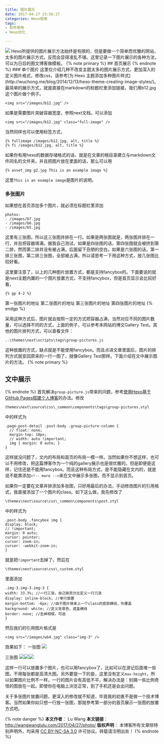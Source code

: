 ```yaml
---
title: 图片展示
date: 2017-04-27 23:56:27
categories: Hexo使用
tags:
- 软件使用
- Hexo优化

---
```

<img src="/images/wb4.jpg" class="full-image" />
Hexo所提供的图片展示方法始终是有限的，但是要做一个简单而优雅的网站，太多的图片展示方式，反而会显得凌乱不堪。这里记录一下图片展示的各种方法，可以为日后的图文博客做模板。
<!-- more -->
{% note primary %} 
## 首页展示
{% endnote %}
### 单个图片
这里仅介绍几种不改变主题太多的图片展示方式，更加深入的定义图片格式，修改css，请参考[为 Hexo 主题添加多种图片样式](http://wuchong.me/blog/2014/12/13/hexo-theme-creating-image-styles/)。最简单的展示方式，就是直接在markdown的标题栏里添加链接，我们用b12.jpg这个图片做个例子。
	
	<img src="/images/b12.jpg" />
如果是需要图片突破容器宽度，参照next文档，可以添加

	<img src="/images/b12.jpg" class="full-image" />
当然同样也可以使用标签方式，

	{% fullimage /images/b12.jpg, alt, title %}
	{% fi /images/b12.jpg, alt, title %}
如果你有用hexo的数据存储格式的话，就是在文章的根目录建立与markdown文件同名的文件夹，并且把图片放在里面的话，那么可以用

	{% asset_img g2.jpg This is an example image %}
这里`This is an example image`是图片的说明。
### 多张图片
如果想在首页添加多个图片，就必须在标题栏里添加

	photos:
	- /images/b7.jpg
	- /images/b6.jpg
	- /images/b5.jpg
这里有三张图，所以这三张图并排在一行。如果是两张图就是，两张图并排在一行，并且把容器填满。据我自己测试，如果是四张图的话，第四张图就会被挤到第二排，然而第二排并没有被占满，后面留下丑陋的空白。如果是六张图的话，第一排三张图，第二排三张图，全部被占满，所以请思考一下用这种方式，放几张图比较好看。

这里要注意了，以上的几种图片放置方式，都是支持fancybox的。下面要说的就是next主题内置的一个图片放置方式，不支持fancybox，但是首页显示会比较好看， 

    {% gp 4-2 %}
第一张图片的地址
第二张图片的地址
第三张图片的地址
第四张图片的地址
{% endgp %}

采用这种方式后，图片就会按照一定的方式把容器占满，当然对应不同的图片数量，可以选择不同的方式，上面的例子，可以参考本网站的博文Gallery Test。其他的图片排列方式，可以查看文件：

	..\themes\next\scripts\tags\group-pictures.js

这种放置的方式，缺点就是不能使用fancybox。而且点进文章里面后，图片的排列方式就变回原来的一行一图了，就像Gallery Test那样。下面介绍在文中展示图片的方法。
{% note primary %} 
## 文中展示
{% endnote %}
首先解决`group-picture.js`带来的问题，参考[使用Hexo基于GitHub Pages搭建个人博客](https://ehlxr.me/2016/08/30/%E4%BD%BF%E7%94%A8Hexo%E5%9F%BA%E4%BA%8EGitHub-Pages%E6%90%AD%E5%BB%BA%E4%B8%AA%E4%BA%BA%E5%8D%9A%E5%AE%A2%EF%BC%88%E4%B8%89%EF%BC%89/#%E5%85%AB%E3%80%81%E5%9B%BE%E7%89%87%E6%A8%A1%E5%BC%8F)的办法。修改

	themes\next\source\css\_common\components\tags\group-pictures.styl

中的样式为

	.page-post-detail .post-body .group-picture-column {
	  // float: none;
	  margin-top: 10px;
	  // width: auto !important;
	  img { margin: 0 auto; }
	}
这样就没问题了，文内的布局和首页的布局一模一样。当然如果你不想这样，也可以不用修改，把这篇博客作为一个纯的gallery展示也是很优雅的。但是即便是这样，记住还是不能用fancybox。而且这种布局方式，是不能隐藏在文内的，就是说不能靠添加`<!-- more -->`来在文中展示多张图，而不显示到首页。

如果你一定要在文章并排添加多张图，只好用最后的办法，手动修改图片的引用格式，我直接添加了一个图片的class。如下这么做，我先修改了

	\themes\next\source\css\_common\components\post.styl
中的样式为

	.post-body .fancybox img {
	display: block; 
	// !important;
	margin: 0 auto;
	cursor: pointer;
	cursor: zoom-in;
	cursor: -webkit-zoom-in;
	}
就是把`!important`去掉了。然后在

	\themes\next\source\css\_custom.styl
里面添加

	.img-3.img-3.img-3 {
	width: 33.3%; //一行三张，自己按百分比定义一行几张
	display: inline-block; //单行放置
	margin-bottom: -6px; //由于图片继承上一个class的底部横线，先覆盖
	background: white; //定义背景色，遮盖横线
	border: none; //去掉相框，可选
	}
然后我们的引用图片格式是

    <img src="/images/wb4.jpg" class="img-3" />

效果如下：
一张图
<img src="/images/wb4.jpg" class="img-3" />

三张图
<img src="/images/wb4.jpg" class="img-3" /><img src="/images/wb4.jpg" class="img-3" /><img src="/images/wb4.jpg" class="img-3" />

这样一行可以放置多个图片，也可以用fancybox了，比如可以在游记后面堆一些图，不用每张都是高清大图。另外要提一下的是，这里没有定义`max-height`，所以如果图片比例不一样，一行的图片会有高低不平，解决办法是：别搞一些比例奇怪的图放在一起。即使你在电脑上浏览正常，到了手机还是会出问题。

关于多张图片放置问题，更深入的修改就不知道，毕竟我的初衷不是做一个技术博客。当然如果你如只想一行放一张图，那就参考第一部分的首页展示一张图的放置方式吧。

{% note danger %} 
**本文作者**： Lu Wang
**本文链接**： http://wangwanglulu.com/2017/04/27/photo/
**版权声明**： 本博客所有文章除特别声明外，均采用 [CC BY-NC-SA 3.0](https://creativecommons.org/licenses/by-nc-sa/3.0/cn/) 许可协议。转载请注明出处！
{% endnote %}